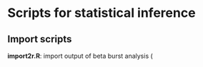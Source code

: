 # Scripts for statistical inference

## Import scripts
**import2r.R**: import output of beta burst analysis (<script>) from Matlab to R and arrange data.
**import2r_extended.R**: 
**import_UPDRS.R**: import MSD-UPRDS-III scores from database to R and arrange data with beta burst summary data (output from *import2r.R*).

## Analysis scripts
**fooof_stats.R**: 
**relpow_analysis.R**: import relative beta power from Matlab to R. Make summaries and do statistical comparison. Export data for plotting.
**stats_main.R**: Analysis and summaries of burst rate, burst duration, intet-burst interval, and peak amplitude.